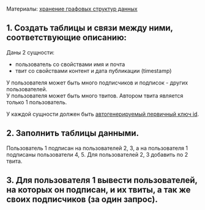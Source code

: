 ﻿Материалы: [хранение графовых структур данных](https://gitlab.com/golodnyuk.iv/db_2022/-/blob/main/%D0%9C%D0%B0%D1%82%D0%B5%D1%80%D0%B8%D0%B0%D0%BB%D1%8B%20%D0%BF%D0%BE%20%D0%BA%D1%83%D1%80%D1%81%D1%83/11.%20%D0%A5%D1%80%D0%B0%D0%BD%D0%B5%D0%BD%D0%B8%D0%B5%20%D0%B3%D1%80%D0%B0%D1%84%D0%BE%D0%B2%D1%8B%D1%85%20%D1%81%D1%82%D1%80%D1%83%D0%BA%D1%82%D1%83%D1%80%20%D0%B4%D0%B0%D0%BD%D0%BD%D1%8B%D1%85.md)

## 1. Создать таблицы и связи между ними, соответствующие описанию:
Даны 2 сущности:
- пользователь со свойствами имя и почта
- твит со свойствами контент и дата публикации (timestamp)

У пользователя может быть много подписчиков и подписок - других пользователей.\
У пользователя может быть много твитов. Автором твита является только 1 пользователь.

У каждой сущности должен быть [автогенерируемый первичный ключ id](https://gitlab.com/golodnyuk.iv/db_2022/-/blob/main/%D0%9C%D0%B0%D1%82%D0%B5%D1%80%D0%B8%D0%B0%D0%BB%D1%8B%20%D0%BF%D0%BE%20%D0%BA%D1%83%D1%80%D1%81%D1%83/05.%20%D0%90%D0%B2%D1%82%D0%BE%D0%BC%D0%B0%D1%82%D0%B8%D1%87%D0%B5%D1%81%D0%BA%D0%B0%D1%8F%20%D0%B3%D0%B5%D0%BD%D0%B5%D1%80%D0%B0%D1%86%D0%B8%D1%8F%20id.md).

## 2. Заполнить таблицы данными.
Пользователь 1 подписан на пользователей 2, 3, а на пользователя 1
подписаны пользователи 4, 5. Для пользователей 2, 3 добавить по 2 твита.

## 3. Для пользователя 1 вывести пользователей, на которых он подписан, и их твиты, а так же своих подписчиков (за один запрос).
